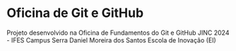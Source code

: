 # Oficina de Git e GitHub
Projeto desenvolvido na Oficina de Fundamentos do Git e GitHub
JINC 2024 - IFES Campus Serra
Daniel Moreira dos Santos
Escola de Inovação (EI)